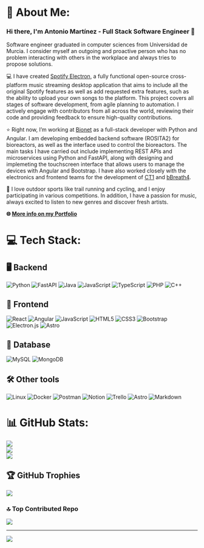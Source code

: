 # 💫 About Me:
### Hi there, I'm Antonio Martínez - Full Stack Software Engineer 👋

Software engineer graduated in computer sciences from Universidad de Murcia. I consider myself an outgoing and proactive person who has no problem interacting with others in the workplace and always tries to propose solutions.

💻 I have created [Spotify Electron](https://github.com/AntonioMrtz/SpotifyElectron), a fully functional open-source cross-platform music streaming desktop application that aims to include all the original Spotify features as well as add requested extra features, such as the ability to upload your own songs to the platform. This project covers all stages of software development, from agile planning to automation. I actively engage with contributors from all across the world, reviewing their code and providing feedback to ensure high-quality contributions.

⭐ Right now, I’m working at [Bionet](https://bionet.com/) as a full-stack developer with Python and Angular. I am developing embedded backend software (ROSITA2) for bioreactors, as well as the interface used to control the bioreactors. The main tasks I have carried out include implementing REST APIs and microservices using Python and FastAPI, along with designing and implemeting the touchscreen interface that allows users to manage the devices with Angular and Bootstrap. I have also worked closely with the electronics and frontend teams for the development of [CT1](https://bionet.com/bioreactors/ct-1/) and [bBreath4](https://bionet.com/bioreactor-modules/bbreath/).

🥊 I love outdoor sports like trail running and cycling, and I enjoy participating in various competitions. In addition, I have a passion for music, always excited to listen to new genres and discover fresh artists.

<b>🌐 [More info on my Portfolio](https://antoniomrtz.github.io/Portfolio/)</b>

# 💻 Tech Stack:

## 🖥 Backend

![Python](https://img.shields.io/badge/python-3670A0?style=for-the-badge&logo=python&logoColor=ffdd54)
![FastAPI](https://img.shields.io/badge/FastAPI-005571?style=for-the-badge&logo=fastapi)
![Java](https://img.shields.io/badge/java-%23ED8B00.svg?style=for-the-badge&logo=java&logoColor=white)
![JavaScript](https://img.shields.io/badge/javascript-%23323330.svg?style=for-the-badge&logo=javascript&logoColor=%23F7DF1E)
![TypeScript](https://img.shields.io/badge/typescript-%23007ACC.svg?style=for-the-badge&logo=typescript&logoColor=white)
![PHP](https://img.shields.io/badge/php-%23777BB4.svg?style=for-the-badge&logo=php&logoColor=white)
![C++](https://img.shields.io/badge/c++-%2300599C.svg?style=for-the-badge&logo=c%2B%2B&logoColor=white)

## 🎨 Frontend

![React](https://img.shields.io/badge/react-%2320232a.svg?style=for-the-badge&logo=react&logoColor=%2361DAFB)
![Angular](https://img.shields.io/badge/angular-%23DD1B16.svg?style=for-the-badge&logo=angular&logoColor=white)
![JavaScript](https://img.shields.io/badge/javascript-%23323330.svg?style=for-the-badge&logo=javascript&logoColor=%23F7DF1E)
![HTML5](https://img.shields.io/badge/html5-%23E34F26.svg?style=for-the-badge&logo=html5&logoColor=white)
![CSS3](https://img.shields.io/badge/css3-%231572B6.svg?style=for-the-badge&logo=css3&logoColor=white)
![Bootstrap](https://img.shields.io/badge/bootstrap-%23563D7C.svg?style=for-the-badge&logo=bootstrap&logoColor=white)
![Electron.js](https://img.shields.io/badge/Electron-191970?style=for-the-badge&logo=Electron&logoColor=white)
![Astro](https://img.shields.io/badge/astro-%23D42029.svg?style=for-the-badge&logo=astro&logoColor=white)

## 💾 Database

![MySQL](https://img.shields.io/badge/mysql-%2300f.svg?style=for-the-badge&logo=mysql&logoColor=white)
![MongoDB](https://img.shields.io/badge/MongoDB-%234ea94b.svg?style=for-the-badge&logo=mongodb&logoColor=white)

## 🛠️ Other tools
![Linux](https://img.shields.io/badge/Linux-FCC624?style=for-the-badge&logo=linux&logoColor=black)
![Docker](https://img.shields.io/badge/docker-%230db7ed.svg?style=for-the-badge&logo=docker&logoColor=white)
![Postman](https://img.shields.io/badge/Postman-FF6C37?style=for-the-badge&logo=postman&logoColor=white)
![Notion](https://img.shields.io/badge/Notion-%23000000.svg?style=for-the-badge&logo=notion&logoColor=white)
![Trello](https://img.shields.io/badge/Trello-%23026AA7.svg?style=for-the-badge&logo=Trello&logoColor=white)
![Astro](https://img.shields.io/badge/astro-%23D42029.svg?style=for-the-badge&logo=astro&logoColor=white)
![Markdown](https://img.shields.io/badge/markdown-%23000000.svg?style=for-the-badge&logo=markdown&logoColor=white)



# 📊 GitHub Stats:
![](https://github-readme-stats.vercel.app/api?username=AntonioMrtz&theme=dark&hide_border=false&include_all_commits=false&count_private=true)<br/>
![](https://github-readme-streak-stats.herokuapp.com/?user=AntonioMrtz&theme=dark&hide_border=false)<br/>
![](https://github-readme-stats.vercel.app/api/top-langs/?username=AntonioMrtz&theme=dark&hide_border=false&include_all_commits=false&count_private=true&layout=compact)

## 🏆 GitHub Trophies
![](https://github-profile-trophy.vercel.app/?username=AntonioMrtz&theme=radical&no-frame=false&no-bg=true&margin-w=4)

### 🔝 Top Contributed Repo
![](https://github-contributor-stats.vercel.app/api?username=AntonioMrtz&limit=5&theme=dark&combine_all_yearly_contributions=true)

---
[![](https://visitcount.itsvg.in/api?id=AntonioMrtz&icon=9&color=0)](https://visitcount.itsvg.in)

